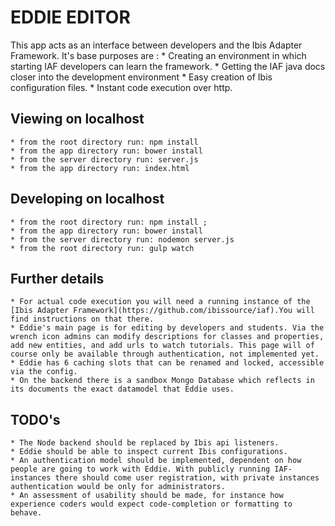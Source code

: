 # EDDIE EDITOR

This app acts as an interface between developers and the Ibis Adapter Framework. It's base purposes are :
	* Creating an environment in which starting IAF developers can learn the framework.
	* Getting the IAF java docs closer into the development environment
	* Easy creation of Ibis configuration files.
	* Instant code execution over http.

## Viewing on localhost

	* from the root directory run: npm install  
	* from the app directory run: bower install
	* from the server directory run: server.js
	* from the app directory run: index.html

## Developing on localhost

	* from the root directory run: npm install ;  
	* from the app directory run: bower install
	* from the server directory run: nodemon server.js
	* from the root directory run: gulp watch

## Further details
	
	* For actual code execution you will need a running instance of the [Ibis Adapter Framework](https://github.com/ibissource/iaf).You will find instructions on that there.
	* Eddie's main page is for editing by developers and students. Via the wrench icon admins can modify descriptions for classes and properties, add new entities, and add urls to watch tutorials. This page will of course only be available through authentication, not implemented yet.
	* Eddie has 6 caching slots that can be renamed and locked, accessible via the config.
	* On the backend there is a sandbox Mongo Database which reflects in its documents the exact datamodel that Eddie uses.

## TODO's  
	
	* The Node backend should be replaced by Ibis api listeners.
	* Eddie should be able to inspect current Ibis configurations.
	* An authentication model should be implemented, dependent on how people are going to work with Eddie. With publicly running IAF-instances there should come user registration, with private instances authentication would be only for administrators.
	* An assessment of usability should be made, for instance how experience coders would expect code-completion or formatting to behave. 





